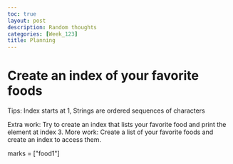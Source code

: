 ```yaml
---
toc: true
layout: post
description: Random thoughts
categories: [Week_123]
title: Planning
---
```


# Create an index of your favorite foods
Tips: Index starts at 1, Strings are ordered sequences of characters

Extra work: Try to create an index that lists your favorite food and print the element at index 3.
More work: Create a list of your favorite foods and create an index to access them.

marks = ["food1"]